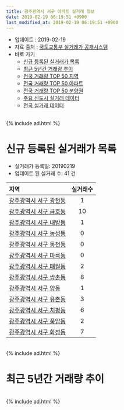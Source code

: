 ```yaml
---
title: 광주광역시 서구 아파트 실거래 정보
date: 2019-02-19 06:19:51 +0900
last_modified_at: 2019-02-19 06:19:51 +0900
---
```


* 업데이트 : 2019-02-19
* 자료 출처 : [국토교통부 실거래가 공개시스템](http://rt.molit.go.kr)
* 바로 가기
    * [신규 등록된 실거래가 목록](#신규-등록된-실거래가-목록)
    * [최근 5년간 거래량 추이](#최근-5년간-거래량-추이)
    * [전국 거래량 TOP 50 지역](https://inasie.github.io/apt-trade-info/최근-3개월-전국에서-가장-거래가-많이-발생한-지역)
    * [전국 거래량 TOP 50 아파트](https://inasie.github.io/apt-trade-info/최근-3개월-전국에서-가장-거래가-많이-발생한-아파트)
    * [전국 거래량 TOP 50 분양권](https://inasie.github.io/apt-trade-info/최근-3개월-전국에서-가장-거래가-많이-발생한-분양권)
    * [주요 신도시 실거래 데이터](https://inasie.github.io/apt-trade-info/주요-신도시)
    * [전국 실거래 데이터](https://inasie.github.io/apt-trade-info/전국)

<br>
{% include ad.html %}
<br>

# 신규 등록된 실거래가 목록
* 실거래가 등록일: 20190219
* 업데이트 된 실거래 수: 41 건


|지역|실거래수|
|:---|:---:|
|[광주광역시 서구 광천동](https://inasie.github.io/apt-trade-info/광주광역시-서구-광천동)|1|
|[광주광역시 서구 금호동](https://inasie.github.io/apt-trade-info/광주광역시-서구-금호동)|10|
|[광주광역시 서구 내방동](https://inasie.github.io/apt-trade-info/광주광역시-서구-내방동)|1|
|[광주광역시 서구 농성동](https://inasie.github.io/apt-trade-info/광주광역시-서구-농성동)|0|
|[광주광역시 서구 동천동](https://inasie.github.io/apt-trade-info/광주광역시-서구-동천동)|0|
|[광주광역시 서구 마륵동](https://inasie.github.io/apt-trade-info/광주광역시-서구-마륵동)|0|
|[광주광역시 서구 매월동](https://inasie.github.io/apt-trade-info/광주광역시-서구-매월동)|2|
|[광주광역시 서구 쌍촌동](https://inasie.github.io/apt-trade-info/광주광역시-서구-쌍촌동)|8|
|[광주광역시 서구 양동](https://inasie.github.io/apt-trade-info/광주광역시-서구-양동)|1|
|[광주광역시 서구 유촌동](https://inasie.github.io/apt-trade-info/광주광역시-서구-유촌동)|3|
|[광주광역시 서구 치평동](https://inasie.github.io/apt-trade-info/광주광역시-서구-치평동)|6|
|[광주광역시 서구 풍암동](https://inasie.github.io/apt-trade-info/광주광역시-서구-풍암동)|2|
|[광주광역시 서구 화정동](https://inasie.github.io/apt-trade-info/광주광역시-서구-화정동)|7|


<br>
{% include ad.html %}
<br>

# 최근 5년간 거래량 추이


<div style="width:100%;">
    <canvas id="deal_progress" height="200"></canvas>
</div>

<script>
new Chart(document.getElementById("deal_progress"), {
    type: 'line',
    data: {
        labels: ['201402','201403','201404','201405','201406','201407','201408','201409','201410','201411','201412','201501','201502','201503','201504','201505','201506','201507','201508','201509','201510','201511','201512','201601','201602','201603','201604','201605','201606','201607','201608','201609','201610','201611','201612','201701','201702','201703','201704','201705','201706','201707','201708','201709','201710','201711','201712','201801','201802','201803','201804','201805','201806','201807','201808','201809','201810','201811','201812','201901','201902'],
        datasets: [{
            label: '매매',
            pointRadius: 1,
            data: [485, 416, 394, 295, 324, 384, 342, 472, 537, 412, 394, 569, 452, 586, 463, 342, 342, 326, 326, 322, 400, 345, 295, 261, 284, 415, 380, 361, 398, 418, 434, 462, 630, 451, 378, 330, 470, 495, 400, 503, 529, 443, 447, 521, 344, 451, 369, 525, 546, 677, 503, 521, 514, 440, 572, 542, 520, 403, 329, 249, 52],
            borderColor: "rgba(255, 201, 14, 1)",
            backgroundColor: "rgba(255, 201, 14, 0.5)",
            fill: false,
            lineTension: 0
        },{
            label: '전월세',
            pointRadius: 1,
            data: [249, 233, 189, 145, 173, 192, 174, 187, 286, 217, 182, 278, 206, 260, 194, 168, 192, 165, 192, 165, 175, 171, 184, 250, 246, 289, 310, 306, 309, 281, 257, 215, 267, 189, 201, 211, 254, 248, 182, 197, 196, 187, 223, 220, 186, 217, 198, 275, 215, 265, 217, 247, 218, 235, 209, 202, 302, 239, 249, 215, 40],
            borderColor: "rgba(0, 141, 185, 1)",
            backgroundColor: "rgba(0, 141, 185, 0.5)",
            fill: false,
            lineTension: 0
        }
        ]
    },
    options: {
        responsive: true,
        title: {
            display: false
        },
        tooltips: {
            mode: 'index',
            intersect: false
        },
        hover: {
            mode: 'nearest',
            intersect: true
        },
        scales: {
            xAxes: [{
                display: true,
                scaleLabel: {
                    display: true,
                    labelString: '년/월'
                }
            }],
            yAxes: [{
                display: true,
                ticks: {
                    suggestedMin: 0,
                },
                scaleLabel: {
                    display: true,
                    labelString: '실거래 수'
                }
            }]
        }
    }
});

</script>


<br>
{% include ad.html %}
<br>

